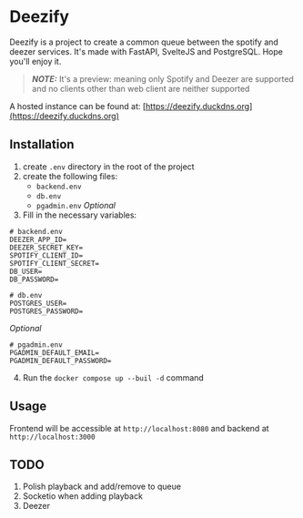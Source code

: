 # Deezify
Deezify is a project to create a common queue between the spotify and deezer services.
It's made with FastAPI, SvelteJS and PostgreSQL. Hope you'll enjoy it.

> **_NOTE:_** It's a preview: meaning only Spotify and Deezer are supported and no clients
other than web client are neither supported

A hosted instance can be found at: [https://deezify.duckdns.org](https://deezify.duckdns.org)

## Installation
1. create `.env` directory in the root of the project
2. create the following files:
    - `backend.env`
    - `db.env`
    - `pgadmin.env` *_Optional_*
3. Fill in the necessary variables:
```env
# backend.env
DEEZER_APP_ID=
DEEZER_SECRET_KEY=
SPOTIFY_CLIENT_ID=
SPOTIFY_CLIENT_SECRET=
DB_USER=
DB_PASSWORD=
```
```env
# db.env
POSTGRES_USER=
POSTGRES_PASSWORD=
```
*_Optional_*
```env
# pgadmin.env
PGADMIN_DEFAULT_EMAIL=
PGADMIN_DEFAULT_PASSWORD=
```
4. Run the `docker compose up --buil -d` command

## Usage
Frontend will be accessible at `http://localhost:8080` and backend at `http://localhost:3000`

## TODO
1. Polish playback and add/remove to queue
2. Socketio when adding playback
3. Deezer
